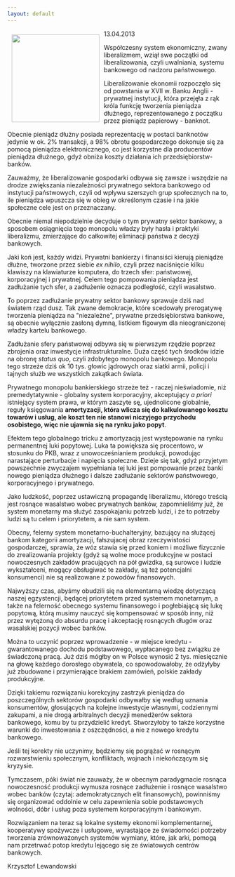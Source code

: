 ```yaml
---
layout: default
---
```

<img src="{{site.baseurl}}\articles\pictures\465.nolibe.jpg" align="left" style="margin: 10px 10px" width="200"><!--127-->
<p>13.04.2013</p>
<p>Współczesny system ekonomiczny, zwany liberalizmem, wziął swe początki od liberalizowania, czyli uwalniania, systemu bankowego od nadzoru państwowego.</p>
<p>Liberalizowanie ekonomii rozpoczęło się od powstania w XVII w. Banku Anglii - prywatnej instytucji, która przejęła z rąk króla funkcję tworzenia pieniądza dłużnego, reprezentowanego z początku przez pieniądz papierowy - banknot.</p>
<p>Obecnie pieniądz dłużny posiada reprezentację w postaci banknotów jedynie w ok. 2% transakcji, a 98% obrotu gospodarczego dokonuje się za pomocą pieniądza elektronicznego, co jest korzystne dla producentów pieniądza dłużnego, gdyż obniża koszty działania ich przedsiębiorstw-banków.</p>
<p>Zauważmy, że liberalizowanie gospodarki odbywa się zawsze i wszędzie na drodze zwiększania niezależności prywatnego sektora bankowego od instytucji państwowych, czyli od wpływu szerszych grup społecznych na to, ile pieniądza wpuszcza się w obieg w określonym czasie i na jakie społeczne cele jest on przeznaczany.</p>
<p>Obecnie niemal niepodzielnie decyduje o tym prywatny sektor bankowy, a sposobem osiągnięcia tego monopolu władzy były hasła i praktyki liberalizmu, zmierzające do całkowitej eliminacji państwa z decyzji bankowych.</p>
<p>Jaki koń jest, każdy widzi. Prywatni bankierzy i finansiści kierują pieniądze dłużne, tworzone przez siebie <i>ex nihilo</i>, czyli przez naciśnięcie kilku klawiszy na klawiaturze komputera, do trzech sfer: państwowej, korporacyjnej i prywatnej. Celem tego pompowania pieniądza jest zadłużanie tych sfer, a zadłużenie oznacza podległość, czyli wasalstwo.</p>
<p>To poprzez zadłużanie prywatny sektor bankowy sprawuje dziś nad światem rząd dusz. Tak zwane demokracje, które scedowały prerogatywę tworzenia pieniądza na "niezależne", prywatne przedsiębiorstwa bankowe, są obecnie wyłącznie zasłoną dymną, listkiem figowym dla nieograniczonej władzy kartelu bankowego.</p>
<p>Zadłużanie sfery państwowej odbywa się w pierwszym rzędzie poprzez zbrojenia oraz inwestycje infrastrukturalne. Duża część tych środków idzie na obronę <i>status quo</i>, czyli zdobytego monopolu bankowego. Monopolu tego strzeże dziś ok 10 tys. głowic jądrowych oraz siatki armii, policji i tajnych służb we wszystkich zakątkach świata.</p>
<p>Prywatnego monopolu bankierskiego strzeże też - raczej nieświadomie, niż premedytatywnie - globalny system korporacyjny, akceptujący <i>a priori</i> istniejący system prawa, w którym zaszyte sę, ujednolicone globalnie, reguły księgowania <b>amortyzacji, która wlicza się do kalkulowanego kosztu towarów i usług, ale koszt ten nie stanowi niczyjego przychodu osobistego, więc nie ujawnia się na rynku jako popyt</b>.</p>
<p>Efektem tego globalnego tricku z amortyzacją jest występowanie na rynku permanentnej luki popytowej. Luka ta powiększa się procentowo, w stosunku do PKB, wraz z unowocześnianiem produkcji, powodując narastające perturbacje i napięcia społeczne. Dzieje się tak, gdyż przyjetym powszechnie zwyczajem wypełniania tej luki jest pompowanie przez banki nowego pieniądza dłużnego i dalsze zadłużanie sektorów państwowego, korporacyjnego i prywatnego.</p>
<p>Jako ludzkość, poprzez ustawiczną propagandę liberalizmu, którego treścią jest rosnące wasalstwo wobec prywatnych banków, zapomnieliśmy już, że system monetarny ma służyć zaspokajaniu potrzeb ludzi, i że to potrzeby ludzi są tu celem i priorytetem, a nie sam system.</p>
<p>Obecny, felerny system monetarno-buchalteryjny, bazujący na służącej bankom kategorii amortyzacji, fałszujacej obraz rzeczywistości gospodarczej, sprawia, że wóz stawia się przed koniem i możliwe fizycznie do zrealizowania projekty (gdyż są wolne moce produkcyjne w postaci nowoczesnych zakładów pracujących na pół gwizdka, są surowce i ludzie wykształceni, mogący obsługiwać te zakłady, są też potencjalni konsumenci) nie są realizowane z powodów finansowych.</p>
<p>Najwyższy czas, abyśmy obudzili się na elementarną wiedzę dotyczącą naszej egzystencji, będącej priorytetem przed systemem monetarnym, a także na felerność obecnego systemu finansowego i pogłebiającą się lukę popytową, którą musimy nauczyć się kompensować w sposób inny, niż przez wytężoną do absurdu pracę i akceptację rosnących długów oraz wasalskiej pozycji wobec banków.</p>
<p>Można to uczynić poprzez wprowadzenie - w miejsce kredytu - gwarantowanego dochodu podstawowego, wypłacanego bez związku ze świadczoną pracą. Już dziś mógłby on w Polsce wynosić 2 tys. miesięcznie na głowę każdego dorosłego obywatela, co spowodowałoby, że odżyłyby już zbudowane i przymierające brakiem zamówień, polskie zakłady produkcyjne.</p>
<p>Dzięki takiemu rozwiązaniu korekcyjny zastrzyk pieniądza do poszczególnych sektorów gospodarki odbywałby się według uznania konsumentów, głosujących na kolejne inwestycje własnymi, codziennymi zakupami, a nie drogą arbitralnych decyzji menedżerów sektora bankowego, komu by tu przydzielić kredyt. Stworzyłoby to także korzystne warunki do inwestowania z oszczędności, a nie z nowego kredytu bankowego.</p>
<p>Jeśli tej korekty nie uczynimy, będziemy się pogrążać w rosnącym rozwarstwieniu społecznym, konfliktach, wojnach i niekończącym się kryzysie.</p>
<p>Tymczasem, póki świat nie zauważy, że w obecnym paradygmacie rosnąca nowoczesność produkcji wymusza rosnące zadłużenie i rosnące wasalstwo wobec banków (czytaj: ademokratycznych elit finansowych), powinniśmy się organizować oddolnie w celu zapewnienia sobie podstawowych wolności, dóbr i usług poza systemem korporacyjnym i bankowym.</p>
<p>Rozwiązaniem na teraz są lokalne systemy ekonomii komplementarnej, kooperatywy spożywcze i usługowe, wyrastające ze świadomości potrzeby tworzenia zrównoważonych systemów wymiany, które, jak arki, pomogą nam przetrwać potop kredytu lejącego się ze światowych centrów bankowych.</p>
<p>Krzysztof Lewandowski</p>